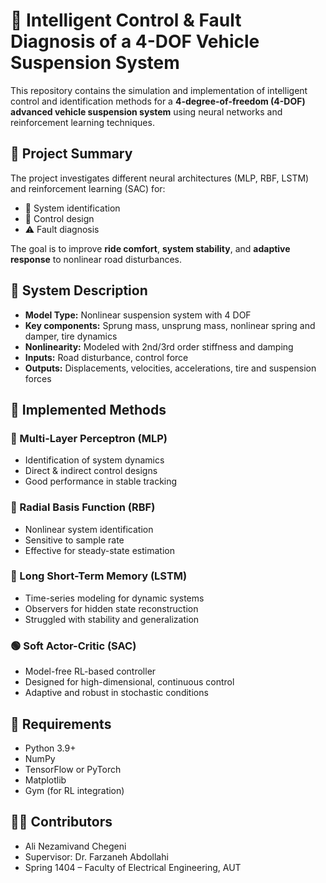 # 🚗 Intelligent Control & Fault Diagnosis of a 4-DOF Vehicle Suspension System

This repository contains the simulation and implementation of intelligent control and identification methods for a **4-degree-of-freedom (4-DOF) advanced vehicle suspension system** using neural networks and reinforcement learning techniques.

## 📘 Project Summary

The project investigates different neural architectures (MLP, RBF, LSTM) and reinforcement learning (SAC) for:

- 🧠 System identification
- 🎯 Control design
- ⚠️ Fault diagnosis

The goal is to improve **ride comfort**, **system stability**, and **adaptive response** to nonlinear road disturbances.

## 🧩 System Description

- **Model Type:** Nonlinear suspension system with 4 DOF
- **Key components:** Sprung mass, unsprung mass, nonlinear spring and damper, tire dynamics
- **Nonlinearity:** Modeled with 2nd/3rd order stiffness and damping
- **Inputs:** Road disturbance, control force
- **Outputs:** Displacements, velocities, accelerations, tire and suspension forces

## 🧪 Implemented Methods

### 🔹 Multi-Layer Perceptron (MLP)

- Identification of system dynamics
- Direct & indirect control designs
- Good performance in stable tracking

### 🔸 Radial Basis Function (RBF)

- Nonlinear system identification
- Sensitive to sample rate
- Effective for steady-state estimation

### 🔷 Long Short-Term Memory (LSTM)

- Time-series modeling for dynamic systems
- Observers for hidden state reconstruction
- Struggled with stability and generalization

### 🟢 Soft Actor-Critic (SAC)

- Model-free RL-based controller
- Designed for high-dimensional, continuous control
- Adaptive and robust in stochastic conditions

## 🧠 Requirements

- Python 3.9+
- NumPy
- TensorFlow or PyTorch
- Matplotlib
- Gym (for RL integration)

## 🧑‍💻 Contributors
- Ali Nezamivand Chegeni
- Supervisor: Dr. Farzaneh Abdollahi
- Spring 1404 – Faculty of Electrical Engineering, AUT
